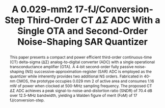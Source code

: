 ---
title: A 0.029-mm2 17-fJ/Conversion-Step Third-Order CT  $\Delta\Sigma$  ADC With a Single OTA and Second-Order Noise-Shaping SAR Quantizer

authors:
- Jiaxin Liu
- Shaolan Li
- Wenjuan Guo
- Guangjun Wen
- Nan Sun

publishDate: "2018-11-23"

summary: JSSC, 2019

abstract: "This paper presents a compact and power efficient third-order continuous-time (CT) delta-sigma (ΔΣ) analog-to-digital converter (ADC) with a single operational transconductance amplifier (OTA). A 4-bit second-order fully passive noise-shaping (NS) successive-approximation-register (SAR) ADC is employed as the quantizer while inherently provides two additional NS orders. Fabricated in 40-nm CMOS, the prototype occupies 0.029 mm 2 of active area and consumes 1.16 mW of power when clocked at 500-MHz sampling frequency. The proposed CT ΔΣ ADC achieves a peak signal-to-noise-and-distortion ratio (SNDR) of 70.4 dB over 12.5-MHz bandwidth, yielding a Walden figure of merit (FoM) of 17 fJ/conversion-step."

publication_types: ["2"]

publication: "IEEE Journal of Solid-State Circuits ( Volume: 54, Issue: 2, Feb. 2019)"

tags:
- Analog-to-digital converter (ADC)
- coefficient scaling
- continuous-time (CT) delta-sigma (ΔΣ) ADC
- excess loop delay compensation (ELDC)
- hybrid ADC
- low-noise and high-speed comparator
- passive noise shaping (NS)
- successive approximation register (SAR)

links:
- name: IEEE Xplore
  url: https://ieeexplore.ieee.org/document/8543627/
---